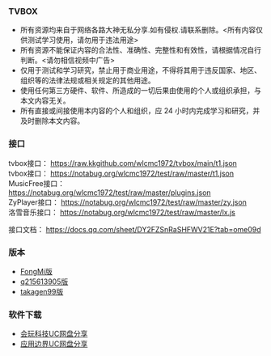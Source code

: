 

### TVBOX

* 所有资源均来自于网络各路大神无私分享.如有侵权.请联系删除。<所有内容仅供测试学习使用，请勿用于违法用途>
* 所有资源不能保证内容的合法性、准确性、完整性和有效性，请根据情况自行判断。<请勿相信视频中广告> 
* 仅用于测试和学习研究，禁止用于商业用途，不得将其用于违反国家、地区、组织等的法律法规或相关规定的其他用途。
* 使用任何第三方硬件、软件、所造成的一切后果由使用的个人或组织承担，与本文内容无关。
* 所有直接或间接使用本内容的个人和组织，应 24 小时内完成学习和研究，并及时删除本文内容。 


### 接口
tvbox接口：    https://raw.kkgithub.com/wlcmc1972/tvbox/main/t1.json   
tvbox接口：    https://notabug.org/wlcmc1972/test/raw/master/t1.json   
MusicFree接口：https://notabug.org/wlcmc1972/test/raw/master/plugins.json   
ZyPlayer接口：  https://notabug.org/wlcmc1972/test/raw/master/zy.json   
洛雪音乐接口：  https://notabug.org/wlcmc1972/test/raw/master/lx.js   

接口文档： https://docs.qq.com/sheet/DY2FZSnRaSHFWV21E?tab=ome09d

### 版本
- [FongMi版](https://kkgithub.com/FongMi/TV ) 
- [q215613905版](https://kkgithub.com/q215613905/TVBoxOS) 
- [takagen99版](https://kkgithub.com/takagen99/Box) 

### 软件下载

- [会玩科技UC网盘分享](https://drive.uc.cn/s/58542dce116a4?public=1#/list/share/37a25d99b5d949e082733125f8e36b57-0.会玩科技UC分享) 
- [应用边界UC网盘分享](https://drive.uc.cn/s/882648b7b1794?public=1#/list/share/0b960eb2e6104b479b7944a0834148c1-公众号软件分享) 

